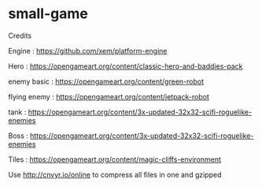 # small-game

Credits

Engine :
https://github.com/xem/platform-engine

Hero :
https://opengameart.org/content/classic-hero-and-baddies-pack

enemy basic :
https://opengameart.org/content/green-robot

flying enemy :
https://opengameart.org/content/jetpack-robot

tank : 
https://opengameart.org/content/3x-updated-32x32-scifi-roguelike-enemies

Boss : 
https://opengameart.org/content/3x-updated-32x32-scifi-roguelike-enemies

Tiles :
https://opengameart.org/content/magic-cliffs-environment


Use http://cnvyr.io/online to compress all files in one and gzipped